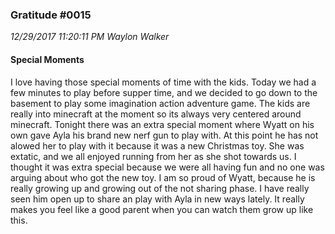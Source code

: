 ### Gratitude #0015
_12/29/2017 11:20:11 PM Waylon Walker_

#### Special Moments

I love having those special moments of time with the kids.  Today we had a few minutes to play before supper time, and we decided to go down to the basement to play some imagination action adventure game.  The kids are really into minecraft at the moment so its always very centered around minecraft.  Tonight there was an extra special moment where Wyatt on his own gave Ayla his brand new nerf gun to play with.  At this point he has not alowed her to play with it because it was a new Christmas toy.  She was extatic, and we all enjoyed running from her as she shot towards us.  I thought it was extra special because we were all having fun and no one was arguing about who got the new toy.  I am so proud of Wyatt, because he is really growing up and growing out of the not sharing phase. I have really seen him open up to share an play with Ayla in new ways lately.  It really makes you feel like a good parent when you can watch them grow up like this.

